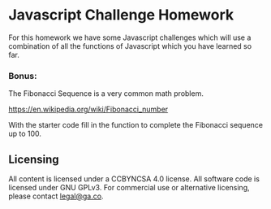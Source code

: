 # Javascript Challenge Homework

For this homework we have some Javascript challenges which will use a combination of all the functions of Javascript which you have learned so far. 



### Bonus:

The Fibonacci Sequence is a very common math problem.

https://en.wikipedia.org/wiki/Fibonacci_number

With the starter code fill in the function to complete the Fibonacci sequence up to 100. 


## Licensing
All content is licensed under a CC­BY­NC­SA 4.0 license.
All software code is licensed under GNU GPLv3. For commercial use or alternative licensing, please contact legal@ga.co.
